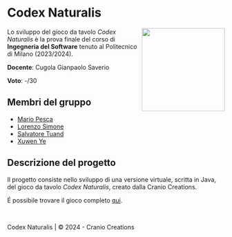 # Codex Naturalis

<img src="https://www.craniocreations.it/storage/media/products/19/41/Codex_scatola+ombra.png" width=192px height=192 px align="right" />

Lo sviluppo del gioco da tavolo *Codex Naturalis* è la prova finale del corso di **Ingegneria del Software** tenuto al Politecnico di Milano (2023/2024).

**Docente**: Cugola Gianpaolo Saverio

**Voto**: -/30

## Membri del gruppo
* [Mario Pesca](https://github.com/ziomekk-dev)
* [Lorenzo Simone](https://github.com/LorenzoSimone02)
* [Salvatore Tuand](https://github.com/Sa1vatoreTuand)
* [Xuwen Ye](https://github.com/xuwenye01)

## Descrizione del progetto
Il progetto consiste nello sviluppo di una versione virtuale, scritta in Java, del gioco da tavolo *Codex Naturalis*, creato dalla Cranio Creations.

É possibile trovare il gioco completo [qui](https://www.craniocreations.it/prodotto/codex-naturalis).

<br /> 

Codex Naturalis | © 2024 - Cranio Creations
